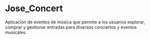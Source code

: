 # Jose_Concert
Aplicación de eventos de música que permite a los usuarios explorar, comprar y gestionar entradas para diversos conciertos y eventos musicales.
